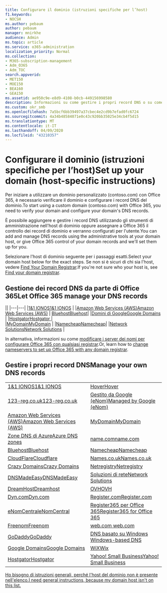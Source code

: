 ```yaml
---
title: Configurare il dominio (istruzioni specifiche per l’host)
f1.keywords:
- NOCSH
ms.author: pebaum
author: pebaum
manager: mnirkhe
audience: Admin
ms.topic: article
ms.service: o365-administration
localization_priority: Normal
ms.collection:
- M365-subscription-management
- Adm_O365
- Adm_TOC
search.appverid:
- MET150
- MOE150
- BEA160
- GEA150
ms.assetid: ae950c9e-e8d9-4108-b0cb-449156998580
description: Informazioni su come gestire i propri record DNS o su come gestire i record DNS da parte di Office 365.
ms.custom: okr_smb
ms.openlocfilehash: 7a5bcf6bb39497a37cbec4e2cd9b7efad0fc6724
ms.sourcegitcommit: 4a34b48584071e0c43c920bb35025e34cb4f5d15
ms.translationtype: MT
ms.contentlocale: it-IT
ms.lasthandoff: 04/09/2020
ms.locfileid: "43210357"
---
```

# <a name="set-up-your-domain-host-specific-instructions"></a><span data-ttu-id="d65a3-103">Configurare il dominio (istruzioni specifiche per l’host)</span><span class="sxs-lookup"><span data-stu-id="d65a3-103">Set up your domain (host-specific instructions)</span></span>

<span data-ttu-id="d65a3-104">Per iniziare a utilizzare un dominio personalizzato (contoso.com) con Office 365, è necessario verificare il dominio e configurare i record DNS del dominio.</span><span class="sxs-lookup"><span data-stu-id="d65a3-104">To start using a custom domain (contoso.com) with Office 365, you need to verify your domain and configure your domain's DNS records.</span></span> 
  
<span data-ttu-id="d65a3-105">È possibile aggiungere e gestire i record DNS utilizzando gli strumenti di amministrazione nell'host di dominio oppure assegnare a Office 365 il controllo dei record di dominio e verranno configurati per l'utente.</span><span class="sxs-lookup"><span data-stu-id="d65a3-105">You can add and manage DNS records using the administrative tools at your domain host, or give Office 365 control of your domain records and we'll set them up for you.</span></span>
  
<span data-ttu-id="d65a3-106">Selezionare l'host di dominio seguente per i passaggi esatti.</span><span class="sxs-lookup"><span data-stu-id="d65a3-106">Select your domain host below for the exact steps.</span></span> <span data-ttu-id="d65a3-107">Se non si è sicuri di chi sia l'host, vedere [Find Your Domain Registrar](find-your-domain-registrar.md).</span><span class="sxs-lookup"><span data-stu-id="d65a3-107">If you're not sure who your host is, see [Find your domain registrar](find-your-domain-registrar.md).</span></span>
  

## <a name="let-office-365-manage-your-dns-records"></a><span data-ttu-id="d65a3-108">Gestione dei record DNS da parte di Office 365</span><span class="sxs-lookup"><span data-stu-id="d65a3-108">Let Office 365 manage your DNS records</span></span>

||
|---|---|
|[<span data-ttu-id="d65a3-109">1&1 IONOS</span><span class="sxs-lookup"><span data-stu-id="d65a3-109">1&1 IONOS</span></span>](../dns/change-nameservers-at-1-1-internet.md) |
|[<span data-ttu-id="d65a3-110">Amazon Web Services (AWS)</span><span class="sxs-lookup"><span data-stu-id="d65a3-110">Amazon Web Services (AWS)</span></span>](../dns/change-nameservers-at-aws.md) |
 [<span data-ttu-id="d65a3-111">Bluehost</span><span class="sxs-lookup"><span data-stu-id="d65a3-111">Bluehost</span></span>](../dns/change-nameservers-at-bluehost.md)|
|[<span data-ttu-id="d65a3-112">Domini di Google</span><span class="sxs-lookup"><span data-stu-id="d65a3-112">Google   Domains</span></span>](../dns/change-nameservers-at-google-domains.md) |
|[<span data-ttu-id="d65a3-113">Hostgator</span><span class="sxs-lookup"><span data-stu-id="d65a3-113">Hostgator   </span></span>](../dns/change-nameservers-at-hostgator.md)  |  
|[<span data-ttu-id="d65a3-114">MyDomain</span><span class="sxs-lookup"><span data-stu-id="d65a3-114">MyDomain</span></span>](../dns/change-nameservers-at-mydomain.md) | 
|[<span data-ttu-id="d65a3-115">Namecheap</span><span class="sxs-lookup"><span data-stu-id="d65a3-115">Namecheap</span></span>](../dns/change-nameservers-at-namecheap.md)|
|[<span data-ttu-id="d65a3-116">Network Solutions</span><span class="sxs-lookup"><span data-stu-id="d65a3-116">Network Solutions</span></span>](../dns/change-nameservers-at-network-solutions.md) |  

<span data-ttu-id="d65a3-117">In alternativa, informazioni su come [modificare i server dei nomi per configurare Office 365 con qualsiasi registrar](change-nameservers-at-any-domain-registrar.md).</span><span class="sxs-lookup"><span data-stu-id="d65a3-117">Or, learn how to [change nameservers to set up Office 365 with any domain registrar](change-nameservers-at-any-domain-registrar.md).</span></span>

## <a name="manage-your-own-dns-records"></a><span data-ttu-id="d65a3-118">Gestire i propri record DNS</span><span class="sxs-lookup"><span data-stu-id="d65a3-118">Manage your own DNS records</span></span>

|                           |                          |
|---------------------------|--------------------------|
| [<span data-ttu-id="d65a3-119">1&1 IONOS</span><span class="sxs-lookup"><span data-stu-id="d65a3-119">1&1 IONOS</span></span>](../dns/create-dns-records-at-1-1-internet.md) | [<span data-ttu-id="d65a3-120">Hover</span><span class="sxs-lookup"><span data-stu-id="d65a3-120">Hover</span></span>](../dns/create-dns-records-at-hover.md) |
| [<span data-ttu-id="d65a3-121">123-reg.co.uk</span><span class="sxs-lookup"><span data-stu-id="d65a3-121">123-reg.co.uk</span></span>](../dns/create-dns-records-at-123-reg-co-uk.md) | [<span data-ttu-id="d65a3-122">Gestito da Google (eNom)</span><span class="sxs-lookup"><span data-stu-id="d65a3-122">Managed   by Google (eNom)</span></span>](../dns/create-dns-records-for-domain-managed-by-google-enom.md)|
| [<span data-ttu-id="d65a3-123">Amazon Web Services (AWS)</span><span class="sxs-lookup"><span data-stu-id="d65a3-123">Amazon Web Services (AWS)</span></span>](../dns/create-dns-records-at-aws.md) | [<span data-ttu-id="d65a3-124">MyDomain</span><span class="sxs-lookup"><span data-stu-id="d65a3-124">MyDomain</span></span>](../dns/create-dns-records-at-mydomain.md) |
| [<span data-ttu-id="d65a3-125">Zone DNS di Azure</span><span class="sxs-lookup"><span data-stu-id="d65a3-125">Azure DNS zones</span></span>](../dns/create-dns-records-for-azure-dns-zones.md) | [<span data-ttu-id="d65a3-126">name.com</span><span class="sxs-lookup"><span data-stu-id="d65a3-126">name.com</span></span>](../dns/create-dns-records-at-name-com.md) |
| [<span data-ttu-id="d65a3-127">Bluehost</span><span class="sxs-lookup"><span data-stu-id="d65a3-127">Bluehost</span></span>](../dns/create-dns-records-at-bluehost.md) | [<span data-ttu-id="d65a3-128">Namecheap</span><span class="sxs-lookup"><span data-stu-id="d65a3-128">Namecheap</span></span>](../dns/create-dns-records-at-namecheap.md)|
| [<span data-ttu-id="d65a3-129">CloudFlare</span><span class="sxs-lookup"><span data-stu-id="d65a3-129">Cloudflare</span></span>](../dns/create-dns-records-at-cloudflare.md)| [<span data-ttu-id="d65a3-130">Names.co.uk</span><span class="sxs-lookup"><span data-stu-id="d65a3-130">Names.co.uk</span></span>](../dns/create-dns-records-at-names-co-uk.md) |
|  [<span data-ttu-id="d65a3-131">Crazy Domains</span><span class="sxs-lookup"><span data-stu-id="d65a3-131">Crazy Domains</span></span>](../dns/create-dns-records-at-crazy-domains.md)| [<span data-ttu-id="d65a3-132">Netregistry</span><span class="sxs-lookup"><span data-stu-id="d65a3-132">Netregistry</span></span>](../dns/create-dns-records-at-netregistry.md) |
|[<span data-ttu-id="d65a3-133">DNSMadeEasy</span><span class="sxs-lookup"><span data-stu-id="d65a3-133">DNSMadeEasy</span></span>](../dns/create-dns-records-at-dnsmadeeasy.md) | [<span data-ttu-id="d65a3-134">Soluzioni di rete</span><span class="sxs-lookup"><span data-stu-id="d65a3-134">Network   Solutions</span></span>](../dns/create-dns-records-at-network-solutions.md) |
|[<span data-ttu-id="d65a3-135">DreamHost</span><span class="sxs-lookup"><span data-stu-id="d65a3-135">Dreamhost</span></span>](../dns/create-dns-records-at-dreamhost.md)  | [<span data-ttu-id="d65a3-136">OVH</span><span class="sxs-lookup"><span data-stu-id="d65a3-136">OVH</span></span>](../dns/create-dns-records-at-ovh.md) |
|  [<span data-ttu-id="d65a3-137">Dyn.com</span><span class="sxs-lookup"><span data-stu-id="d65a3-137">Dyn.com</span></span>](../dns/create-dns-records-at-dyn-com.md) | [<span data-ttu-id="d65a3-138">Register.com</span><span class="sxs-lookup"><span data-stu-id="d65a3-138">Register.com</span></span>](../dns/create-dns-records-at-register-com.md) |
| [<span data-ttu-id="d65a3-139">eNomCentral</span><span class="sxs-lookup"><span data-stu-id="d65a3-139">eNomCentral</span></span>](../dns/create-dns-records-at-enomcentral.md)| [<span data-ttu-id="d65a3-140">Register365 per Office 365</span><span class="sxs-lookup"><span data-stu-id="d65a3-140">Register365 for Office 365</span></span>](../dns/create-dns-records-at-register365.md)  |
| [<span data-ttu-id="d65a3-141">Freenom</span><span class="sxs-lookup"><span data-stu-id="d65a3-141">Freenom</span></span>](../dns/create-dns-records-at-freenom.md) | [<span data-ttu-id="d65a3-142">web.com</span><span class="sxs-lookup"><span data-stu-id="d65a3-142"> web.com </span></span>](../dns/create-dns-records-at-web-com.md)|
|[<span data-ttu-id="d65a3-143">GoDaddy</span><span class="sxs-lookup"><span data-stu-id="d65a3-143">GoDaddy</span></span>](../dns/create-dns-records-at-godaddy.md)|[<span data-ttu-id="d65a3-144">DNS basato su Windows</span><span class="sxs-lookup"><span data-stu-id="d65a3-144"> Windows-based DNS</span></span>](../dns/create-dns-records-using-windows-based-dns.md)   |
| [<span data-ttu-id="d65a3-145">Google Domains</span><span class="sxs-lookup"><span data-stu-id="d65a3-145">Google Domains</span></span>](../dns/create-dns-records-at-google-domains.md) |[<span data-ttu-id="d65a3-146">WiX</span><span class="sxs-lookup"><span data-stu-id="d65a3-146">Wix</span></span>](../dns/create-dns-records-at-wix.md) |
|[<span data-ttu-id="d65a3-147">Hostgator</span><span class="sxs-lookup"><span data-stu-id="d65a3-147">Hostgator</span></span>](../dns/create-dns-records-at-hostgator.md)  | [<span data-ttu-id="d65a3-148">Yahoo!   Small Business</span><span class="sxs-lookup"><span data-stu-id="d65a3-148">Yahoo!   Small Business</span></span>](../dns/create-dns-records-at-yahoo-small-business.md)  |

[<span data-ttu-id="d65a3-149">Ho bisogno di istruzioni generali, perché l'host del dominio non è presente nell'elenco.</span><span class="sxs-lookup"><span data-stu-id="d65a3-149">I need general instructions, because my domain host isn't on this list. </span></span>](create-dns-records-at-any-dns-hosting-provider.md)
   
